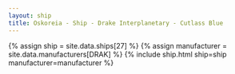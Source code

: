 ```yaml
---
layout: ship
title: Oskoreia - Ship - Drake Interplanetary - Cutlass Blue
---
```

{% assign ship = site.data.ships[27] %}
{% assign manufacturer = site.data.manufacturers[DRAK] %}
{% include ship.html ship=ship manufacturer=manufacturer %}
